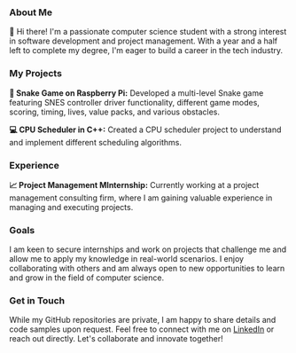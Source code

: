 ### About Me

👋 Hi there! I'm a passionate computer science student with a strong interest in software development and project management. With a year and a half left to complete my degree, I'm eager to build a career in the tech industry. 

### My Projects

**🐍 Snake Game on Raspberry Pi:** Developed a multi-level Snake game featuring SNES controller driver functionality, different game modes, scoring, timing, lives, value packs, and various obstacles.

**💻 CPU Scheduler in C++:** Created a CPU scheduler project to understand and implement different scheduling algorithms.

### Experience

**📈 Project Management MInternship:** Currently working at a project management consulting firm, where I am gaining valuable experience in managing and executing projects.

### Goals

I am keen to secure internships and work on projects that challenge me and allow me to apply my knowledge in real-world scenarios. I enjoy collaborating with others and am always open to new opportunities to learn and grow in the field of computer science.

### Get in Touch

While my GitHub repositories are private, I am happy to share details and code samples upon request. Feel free to connect with me on [LinkedIn](https://www.linkedin.com/in/yasemin-khanmoradi/) or reach out directly. Let's collaborate and innovate together!

